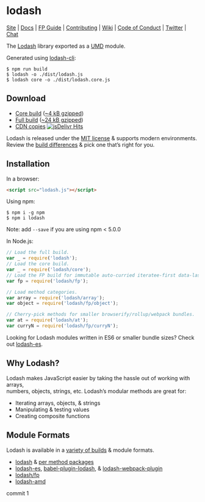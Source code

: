 # lodash

[Site](https://lodash.com/) |
[Docs](https://lodash.com/docs) |
[FP Guide](https://github.com/lodash/lodash/wiki/FP-Guide) |
[Contributing](https://github.com/lodash/lodash/blob/master/.github/CONTRIBUTING.md) |
[Wiki](https://github.com/lodash/lodash/wiki "Changelog, Roadmap, etc.") |
[Code of Conduct](https://js.foundation/community/code-of-conduct) |
[Twitter](https://twitter.com/bestiejs) |
[Chat](https://gitter.im/lodash/lodash)

The [Lodash](https://lodash.com/) library exported as a [UMD](https://github.com/umdjs/umd) module.

Generated using [lodash-cli](https://www.npmjs.com/package/lodash-cli):
```shell
$ npm run build
$ lodash -o ./dist/lodash.js
$ lodash core -o ./dist/lodash.core.js
```

## Download

 * [Core build](https://raw.githubusercontent.com/lodash/lodash/4.17.10-npm/core.js) ([~4 kB gzipped](https://raw.githubusercontent.com/lodash/lodash/4.17.10-npm/core.min.js))
 * [Full build](https://raw.githubusercontent.com/lodash/lodash/4.17.10-npm/lodash.js) ([~24 kB gzipped](https://raw.githubusercontent.com/lodash/lodash/4.17.10-npm/lodash.min.js))
 * [CDN copies](https://www.jsdelivr.com/projects/lodash) [![jsDelivr Hits](https://data.jsdelivr.com/v1/package/npm/lodash/badge)](https://www.jsdelivr.com/package/npm/lodash)

Lodash is released under the [MIT license](https://raw.githubusercontent.com/lodash/lodash/4.17.10-npm/LICENSE) & supports modern environments.<br>
Review the [build differences](https://github.com/lodash/lodash/wiki/build-differences) & pick one that’s right for you.

## Installation

In a browser:
```html
<script src="lodash.js"></script>
```

Using npm:
```shell
$ npm i -g npm
$ npm i lodash
```
Note: add `--save` if you are using npm < 5.0.0

In Node.js:
```js
// Load the full build.
var _ = require('lodash');
// Load the core build.
var _ = require('lodash/core');
// Load the FP build for immutable auto-curried iteratee-first data-last methods.
var fp = require('lodash/fp');

// Load method categories.
var array = require('lodash/array');
var object = require('lodash/fp/object');

// Cherry-pick methods for smaller browserify/rollup/webpack bundles.
var at = require('lodash/at');
var curryN = require('lodash/fp/curryN');
```

Looking for Lodash modules written in ES6 or smaller bundle sizes? Check out [lodash-es](https://www.npmjs.com/package/lodash-es).

## Why Lodash?

Lodash makes JavaScript easier by taking the hassle out of working with arrays,<br>
numbers, objects, strings, etc. Lodash’s modular methods are great for:

 * Iterating arrays, objects, & strings
 * Manipulating & testing values
 * Creating composite functions

## Module Formats

Lodash is available in a [variety of builds](https://lodash.com/custom-builds) & module formats.

 * [lodash](https://www.npmjs.com/package/lodash) & [per method packages](https://www.npmjs.com/search?q=keywords:lodash-modularized)
 * [lodash-es](https://www.npmjs.com/package/lodash-es), [babel-plugin-lodash](https://www.npmjs.com/package/babel-plugin-lodash), & [lodash-webpack-plugin](https://www.npmjs.com/package/lodash-webpack-plugin)
 * [lodash/fp](https://github.com/lodash/lodash/tree/npm/fp)
 * [lodash-amd](https://www.npmjs.com/package/lodash-amd)


commit 1

